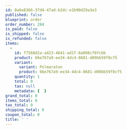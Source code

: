 ```yaml
---
id: 0a6e8366-37d4-47ad-b2dc-e1b90d29a3e3
published: false
blueprint: order
order_number: 284
is_paid: false
is_shipped: false
is_refunded: false
items:
  -
    id: f7568d2a-a423-4641-ad1f-8a098cf0fcbb
    product: 66e767a9-ee34-4dc4-8681-d09bb59f0cf5
    variant:
      variant: Polmaraton
      product: 66e767a9-ee34-4dc4-8681-d09bb59f0cf5
    quantity: 1
    total: 0
    tax: null
    metadata: {  }
grand_total: 0
items_total: 0
tax_total: 0
shipping_total: 0
coupon_total: 0
title: ' '
---
```

